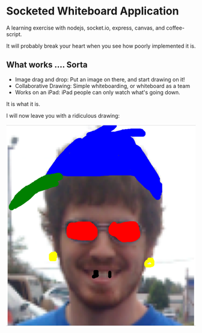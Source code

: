 # Socketed Whiteboard Application

A learning exercise with nodejs, socket.io, express, canvas, and coffee-script.

It will probably break your heart when you see how poorly implemented it is.

## What works .... Sorta

- Image drag and drop: Put an image on there, and start drawing on it!
- Collaborative Drawing: Simple whiteboarding, or whiteboard as a team
- Works on an iPad: iPad people can only watch what's going down.

It is what it is. 

I will now leave you with a ridiculous drawing:

![My Face](https://github.com/philcali/whiteboarding/raw/master/whiteboarding.png)

